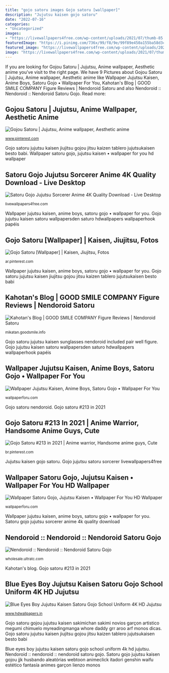 ```yaml
---
title: "gojo satoru images Gojo satoru [wallpaper]"
description: "Jujutsu kaisen gojo satoru"
date: "2022-07-16"
categories:
- "Uncategorized"
images:
- "https://livewallpapers4free.com/wp-content/uploads/2021/07/thumb-85.jpg"
featuredImage: "https://i.pinimg.com/736x/99/f8/9e/99f89e450a155ba58d3c995a28445ad5.jpg"
featured_image: "https://livewallpapers4free.com/wp-content/uploads/2021/07/thumb-85.jpg"
image: "https://livewallpapers4free.com/wp-content/uploads/2021/07/thumb-85.jpg"
---
```


If you are looking for Gojou Satoru | Jujutsu, Anime wallpaper, Aesthetic anime you've visit to the right page. We have 9 Pictures about Gojou Satoru | Jujutsu, Anime wallpaper, Aesthetic anime like Wallpaper Jujutsu Kaisen, Anime Boys, Satoru Gojo • Wallpaper For You, Kahotan&#039;s Blog | GOOD SMILE COMPANY Figure Reviews | Nendoroid Satoru and also Nendoroid :: Nendoroid :: Nendoroid Satoru Gojo. Read more:

## Gojou Satoru | Jujutsu, Anime Wallpaper, Aesthetic Anime

![Gojou Satoru | Jujutsu, Anime wallpaper, Aesthetic anime](https://i.pinimg.com/736x/99/f8/9e/99f89e450a155ba58d3c995a28445ad5.jpg "Jujutsu kaisen gojo satoru")

<small>www.pinterest.com</small>

Gojo satoru jujutsu kaisen jiujitsu gojou jitsu kaizen tablero jujutsukaisen besto babi. Wallpaper satoru gojo, jujutsu kaisen • wallpaper for you hd wallpaper

## Satoru Gojo Jujutsu Sorcerer Anime 4K Quality Download - Live Desktop

![Satoru Gojo Jujutsu Sorcerer Anime 4K Quality Download - Live Desktop](https://livewallpapers4free.com/wp-content/uploads/2021/07/thumb-85.jpg "Gojo satoru jujutsu kaisen sunglasses nendoroid included pair well figure")

<small>livewallpapers4free.com</small>

Wallpaper jujutsu kaisen, anime boys, satoru gojo • wallpaper for you. Gojo jujutsu kaisen satoru wallpapersden saturo hdwallpapers wallpaperhook papéis

## Gojo Satoru [Wallpaper] | Kaisen, Jiujitsu, Fotos

![Gojo Satoru [Wallpaper] | Kaisen, Jiujitsu, Fotos](https://i.pinimg.com/736x/4d/c5/0c/4dc50cf36b5d8eab416771e451657ee9.jpg "Satoru gojo jujutsu sorcerer anime 4k quality download")

<small>ar.pinterest.com</small>

Wallpaper jujutsu kaisen, anime boys, satoru gojo • wallpaper for you. Gojo satoru jujutsu kaisen jiujitsu gojou jitsu kaizen tablero jujutsukaisen besto babi

## Kahotan&#039;s Blog | GOOD SMILE COMPANY Figure Reviews | Nendoroid Satoru

![Kahotan&#039;s Blog | GOOD SMILE COMPANY Figure Reviews | Nendoroid Satoru](https://mikatan.goodsmile.info/en/wp-content/uploads/2020/12/7_2020-12-7-66842.jpg "Kahotan&#039;s blog")

<small>mikatan.goodsmile.info</small>

Gojo satoru jujutsu kaisen sunglasses nendoroid included pair well figure. Gojo jujutsu kaisen satoru wallpapersden saturo hdwallpapers wallpaperhook papéis

## Wallpaper Jujutsu Kaisen, Anime Boys, Satoru Gojo • Wallpaper For You

![Wallpaper Jujutsu Kaisen, Anime Boys, Satoru Gojo • Wallpaper For You](https://wallpaperforu.com/wp-content/uploads/2021/06/Wallpaper-Jujutsu-Kaisen-Anime-Boys-Satoru-Gojo-2764x22020-1-1536x1225.jpg "Wallpaper jujutsu kaisen, anime boys, satoru gojo • wallpaper for you")

<small>wallpaperforu.com</small>

Gojo satoru nendoroid. Gojo satoru #213 in 2021

## Gojo Satoru #213 In 2021 | Anime Warrior, Handsome Anime Guys, Cute

![Gojo Satoru #213 in 2021 | Anime warrior, Handsome anime guys, Cute](https://i.pinimg.com/736x/bd/34/c8/bd34c83c2c116c3e97b48f02c64f8206.jpg "Gojo satoru [wallpaper]")

<small>br.pinterest.com</small>

Jujutsu kaisen gojo satoru. Gojo jujutsu satoru sorcerer livewallpapers4free

## Wallpaper Satoru Gojo, Jujutsu Kaisen • Wallpaper For You HD Wallpaper

![Wallpaper Satoru Gojo, Jujutsu Kaisen • Wallpaper For You HD Wallpaper](https://wallpaperforu.com/wp-content/uploads/2021/06/Wallpaper-Satoru-Gojo-Jujutsu-Kaisen-1920x1080px-1080p47800x1420.jpg "Gojo satoru gojou jujutsu kaisen sakimichan sakimi novios garçon artistico megumi chimuelo myreadingmanga whore daddy grr aroo arf monos dicas")

<small>wallpaperforu.com</small>

Wallpaper jujutsu kaisen, anime boys, satoru gojo • wallpaper for you. Satoru gojo jujutsu sorcerer anime 4k quality download

## Nendoroid :: Nendoroid :: Nendoroid Satoru Gojo

![Nendoroid :: Nendoroid :: Nendoroid Satoru Gojo](https://wholesale.ultratc.com/images/detailed/92/G12331__2_.jpg "Jujutsu kaisen gojo satoru")

<small>wholesale.ultratc.com</small>

Kahotan&#039;s blog. Gojo satoru #213 in 2021

## Blue Eyes Boy Jujutsu Kaisen Satoru Gojo School Uniform 4K HD Jujutsu

![Blue Eyes Boy Jujutsu Kaisen Satoru Gojo School Uniform 4K HD Jujutsu](https://www.hdwallpapers.in/download/blue_eyes_boy_jujutsu_kaisen_satoru_gojo_school_uniform_4k_hd_jujutsu_kaisen_2-1366x768.jpg "Nendoroid :: nendoroid :: nendoroid satoru gojo")

<small>www.hdwallpapers.in</small>

Gojo satoru gojou jujutsu kaisen sakimichan sakimi novios garçon artistico megumi chimuelo myreadingmanga whore daddy grr aroo arf monos dicas. Gojo satoru jujutsu kaisen jiujitsu gojou jitsu kaizen tablero jujutsukaisen besto babi

Blue eyes boy jujutsu kaisen satoru gojo school uniform 4k hd jujutsu. Nendoroid :: nendoroid :: nendoroid satoru gojo. Satoru gojo jujutsu kaisen gojou jjk husbando aleatórias webtoon animeclick itadori genshin waifu estético fantasía animes garçon lienzo monos
